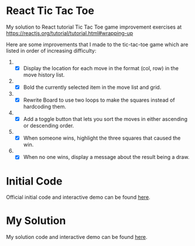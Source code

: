 # React Tic Tac Toe
My solution to React tutorial Tic Tac Toe game improvement exercises at https://reactjs.org/tutorial/tutorial.html#wrapping-up

Here are some improvements that I made to the tic-tac-toe game which are listed in order of increasing difficulty:

1. - [x] Display the location for each move in the format (col, row) in the move history list.
1. - [x] Bold the currently selected item in the move list and grid.
1. - [x] Rewrite Board to use two loops to make the squares instead of hardcoding them.
1. - [x] Add a toggle button that lets you sort the moves in either ascending or descending order.
1. - [x] When someone wins, highlight the three squares that caused the win.
1. - [x] When no one wins, display a message about the result being a draw.

# Initial Code
Official initial code and interactive demo can be found [here](https://codepen.io/gaearon/pen/gWWZgR?editors=0010).

# My Solution
My solution code and interactive demo can be found [here](https://codepen.io/DaveWork26/pen/XWWmQLm?editors=0010).
